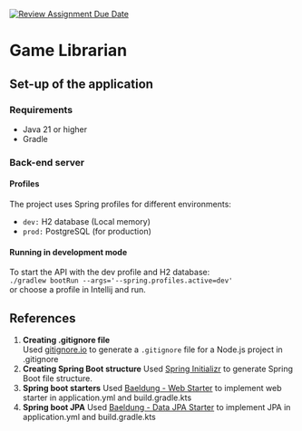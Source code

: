 [![Review Assignment Due Date](https://classroom.github.com/assets/deadline-readme-button-22041afd0340ce965d47ae6ef1cefeee28c7c493a6346c4f15d667ab976d596c.svg)](https://classroom.github.com/a/BhMy8Rjk)
# Game Librarian
## Set-up of the application
### Requirements
- Java 21 or higher
- Gradle

### Back-end server
#### Profiles
The project uses Spring profiles for different environments:
- `dev:` H2 database (Local memory) 
- `prod:` PostgreSQL (for production)
#### Running in development mode
To start the API with the dev profile and H2 database: <br>
`./gradlew bootRun --args='--spring.profiles.active=dev'
`<br>
or choose a profile in Intellij and run.
## References
1. **Creating .gitignore file**  
   Used [gitignore.io](https://www.toptal.com/developers/gitignore) to generate a `.gitignore` file for a Node.js project in .gitignore
2. **Creating Spring Boot structure**
   Used [Spring Initializr](https://start.spring.io/) to generate Spring Boot file structure.
3. **Spring boot starters**
   Used [Baeldung - Web Starter](https://www.baeldung.com/spring-boot-starters#bd-Starter) to implement web starter in application.yml and build.gradle.kts
4. **Spring boot JPA**
   Used [Baeldung - Data JPA Starter](https://www.baeldung.com/spring-boot-starters#bd-JPA) to implement JPA in application.yml and build.gradle.kts
